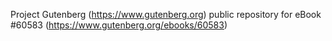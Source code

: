 Project Gutenberg (https://www.gutenberg.org) public repository for eBook #60583 (https://www.gutenberg.org/ebooks/60583)
